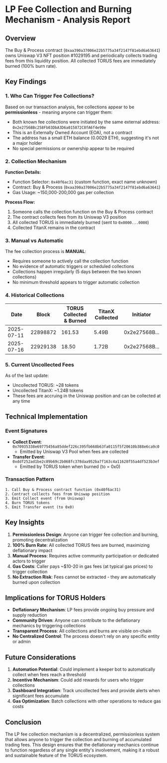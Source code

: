 # LP Fee Collection and Burning Mechanism - Analysis Report

## Overview

The Buy & Process contract (`0xaa390a37006e22b5775a34f2147f81ebd6a63641`) owns Uniswap V3 NFT position #1029195 and periodically collects trading fees from this liquidity position. All collected TORUS fees are immediately burned (100% burn rate).

## Key Findings

### 1. Who Can Trigger Fee Collections?

Based on our transaction analysis, fee collections appear to be **permissionless** - meaning anyone can trigger them:

- Both known fee collections were initiated by the same external address: `0x2e27568Bc258Fb03DbA3D6a015872C8fA6f4e90e`
- This is an Externally Owned Account (EOA), not a contract
- The address has a small ETH balance (0.0029 ETH), suggesting it's not a major holder
- No special permissions or ownership appear to be required

### 2. Collection Mechanism

**Function Details:**
- Function Selector: `0x40f6ac31` (custom function, exact name unknown)
- Contract: Buy & Process (`0xaa390a37006e22b5775a34f2147f81ebd6a63641`)
- Gas Usage: ~150,000-200,000 gas per collection

**Process Flow:**
1. Someone calls the collection function on the Buy & Process contract
2. The contract collects fees from its Uniswap V3 position
3. All collected TORUS is immediately burned (sent to `0x0000...0000`)
4. Collected TitanX remains in the contract

### 3. Manual vs Automatic

The fee collection process is **MANUAL**:
- Requires someone to actively call the collection function
- No evidence of automatic triggers or scheduled collections
- Collections happen irregularly (5 days between the two known collections)
- No minimum threshold appears to trigger automatic collection

### 4. Historical Collections

| Date | Block | TORUS Collected & Burned | TitanX Collected | Initiator |
|------|-------|-------------------------|------------------|-----------|
| 2025-07-11 | 22898872 | 161.53 | 5.49B | 0x2e27568B... |
| 2025-07-16 | 22929138 | 18.50 | 1.72B | 0x2e27568B... |

### 5. Current Uncollected Fees

As of the last update:
- Uncollected TORUS: ~28 tokens
- Uncollected TitanX: ~1.24B tokens
- These fees are accruing in the Uniswap position and can be collected at any time

## Technical Implementation

### Event Signatures
- **Collect Event**: `0x70935338e69775456a85ddef226c395fb668b63fa0115f5f20610b388e6ca9c0`
  - Emitted by Uniswap V3 Pool when fees are collected
- **Transfer Event**: `0xddf252ad1be2c89b69c2b068fc378daa952ba7f163c4a11628f55a4df523b3ef`
  - Emitted by TORUS token when burned (to = 0x0)

### Transaction Pattern
```
1. Call Buy & Process contract function (0x40f6ac31)
2. Contract collects fees from Uniswap position
3. Emit Collect event (from Uniswap)
4. Burn TORUS tokens
5. Emit Transfer event (to 0x0)
```

## Key Insights

1. **Permissionless Design**: Anyone can trigger fee collection and burning, promoting decentralization
2. **100% Burn Rate**: All collected TORUS fees are burned, maximizing deflationary impact
3. **Manual Process**: Requires active community participation or dedicated actors to trigger
4. **Gas Costs**: Caller pays ~$10-20 in gas fees (at typical gas prices) to trigger collection
5. **No Extraction Risk**: Fees cannot be extracted - they are automatically burned upon collection

## Implications for TORUS Holders

- **Deflationary Mechanism**: LP fees provide ongoing buy pressure and supply reduction
- **Community Driven**: Anyone can contribute to the deflationary mechanics by triggering collections
- **Transparent Process**: All collections and burns are visible on-chain
- **No Centralized Control**: The process doesn't rely on any specific entity or admin

## Future Considerations

1. **Automation Potential**: Could implement a keeper bot to automatically collect when fees reach a threshold
2. **Incentive Mechanism**: Could add rewards for users who trigger collections
3. **Dashboard Integration**: Track uncollected fees and provide alerts when significant fees accumulate
4. **Gas Optimization**: Batch collections with other operations to reduce gas costs

## Conclusion

The LP fee collection mechanism is a decentralized, permissionless system that allows anyone to trigger the collection and burning of accumulated trading fees. This design ensures that the deflationary mechanics continue to function regardless of any single entity's involvement, making it a robust and sustainable feature of the TORUS ecosystem.